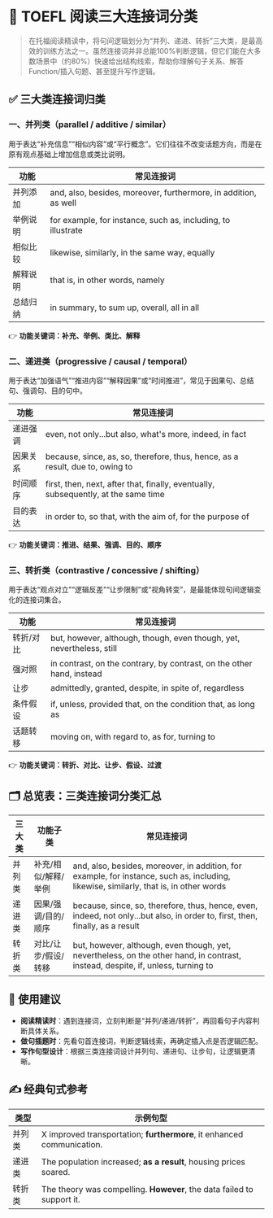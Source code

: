 # 📘 TOEFL 阅读三大连接词分类

> 在托福阅读精读中，将句间逻辑划分为“并列、递进、转折”三大类，是最高效的训练方法之一。虽然连接词并非总能100%判断逻辑，但它们能在大多数场景中（约80%）快速给出结构线索，帮助你理解句子关系、解答 Function/插入句题、甚至提升写作逻辑。



## ✅ 三大类连接词归类

### 一、并列类（parallel / additive / similar）

用于表达“补充信息”“相似内容”或“平行概念”。它们往往不改变话题方向，而是在原有观点基础上增加信息或类比说明。

| 功能   | 常见连接词                                                           |
| ---- | --------------------------------------------------------------- |
| 并列添加 | and, also, besides, moreover, furthermore, in addition, as well |
| 举例说明 | for example, for instance, such as, including, to illustrate    |
| 相似比较 | likewise, similarly, in the same way, equally                   |
| 解释说明 | that is, in other words, namely                                 |
| 总结归纳 | in summary, to sum up, overall, all in all                      |

👉 **功能关键词：补充、举例、类比、解释**



### 二、递进类（progressive / causal / temporal）

用于表达“加强语气”“推进内容”“解释因果”或“时间推进”，常见于因果句、总结句、强调句、目的句中。

| 功能   | 常见连接词                                                                              |
| ---- | ---------------------------------------------------------------------------------- |
| 递进强调 | even, not only...but also, what's more, indeed, in fact                            |
| 因果关系 | because, since, as, so, therefore, thus, hence, as a result, due to, owing to      |
| 时间顺序 | first, then, next, after that, finally, eventually, subsequently, at the same time |
| 目的表达 | in order to, so that, with the aim of, for the purpose of                          |

👉 **功能关键词：推进、结果、强调、目的、顺序**



### 三、转折类（contrastive / concessive / shifting）

用于表达“观点对立”“逻辑反差”“让步限制”或“视角转变”，是最能体现句间逻辑变化的连接词集合。

| 功能    | 常见连接词                                                                 |
| ----- | --------------------------------------------------------------------- |
| 转折/对比 | but, however, although, though, even though, yet, nevertheless, still |
| 强对照   | in contrast, on the contrary, by contrast, on the other hand, instead |
| 让步    | admittedly, granted, despite, in spite of, regardless                 |
| 条件假设  | if, unless, provided that, on the condition that, as long as          |
| 话题转移  | moving on, with regard to, as for, turning to                         |

👉 **功能关键词：转折、对比、让步、假设、过渡**



## 🗂️ 总览表：三类连接词分类汇总

| 三大类    | 功能子类        | 常见连接词                                                                                                                                  |
| ------ | ----------- | -------------------------------------------------------------------------------------------------------------------------------------- |
| 并列类 | 补充/相似/解释/举例 | and, also, besides, moreover, in addition, for example, for instance, such as, including, likewise, similarly, that is, in other words |
| 递进类 | 因果/强调/目的/顺序 | because, since, so, therefore, thus, hence, even, indeed, not only...but also, in order to, first, then, finally, as a result          |
| 转折类 | 对比/让步/假设/转移 | but, however, although, even though, yet, nevertheless, on the other hand, in contrast, instead, despite, if, unless, turning to       |



## 🎯 使用建议

* **阅读精读时**：遇到连接词，立刻判断是“并列/递进/转折”，再回看句子内容判断具体关系。
* **做句插题时**：先看句首连接词，判断逻辑线索，再确定插入点是否逻辑匹配。
* **写作句型设计**：根据三类连接词设计并列句、递进句、让步句，让逻辑更清晰。



## ✍️ 经典句式参考

| 类型  | 示例句型                                                                   |
| --- | ---------------------------------------------------------------------- |
| 并列类 | X improved transportation; **furthermore**, it enhanced communication. |
| 递进类 | The population increased; **as a result**, housing prices soared.      |
| 转折类 | The theory was compelling. **However**, the data failed to support it. |




